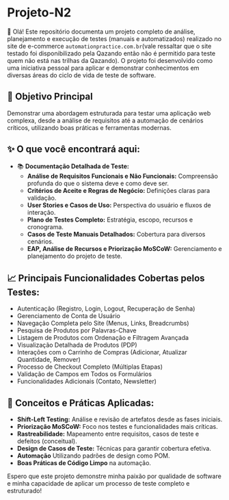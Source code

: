 # Projeto-N2

👋 Olá! Este repositório documenta um projeto completo de análise, planejamento e execução de testes (manuais e automatizados) realizado no site de e-commerce `automationpractice.com.br`(vale ressaltar que o site testado foi disponibilizado pela Qazando então não é permitido para teste quem não está nas trilhas da Qazando). O projeto foi desenvolvido como uma iniciativa pessoal para aplicar e demonstrar conhecimentos em diversas áreas do ciclo de vida de teste de software.

## 🚀 Objetivo Principal

Demonstrar uma abordagem estruturada para testar uma aplicação web complexa, desde a análise de requisitos até a automação de cenários críticos, utilizando boas práticas e ferramentas modernas.

## ✨ O que você encontrará aqui:

*   📚 **Documentação Detalhada de Teste:**
    *   **Análise de Requisitos Funcionais e Não Funcionais:** Compreensão profunda do que o sistema deve e como deve ser.
    *   **Critérios de Aceite e Regras de Negócio:** Definições claras para validação.
    *   **User Stories e Casos de Uso:** Perspectiva do usuário e fluxos de interação.
    *   **Plano de Testes Completo:** Estratégia, escopo, recursos e cronograma.
    *   **Casos de Teste Manuais Detalhados:** Cobertura para diversos cenários.
    *   **EAP, Análise de Recursos e Priorização MoSCoW:** Gerenciamento e planejamento do projeto de teste.

## 📈 Principais Funcionalidades Cobertas pelos Testes:

*   Autenticação (Registro, Login, Logout, Recuperação de Senha)
*   Gerenciamento de Conta de Usuário
*   Navegação Completa pelo Site (Menus, Links, Breadcrumbs)
*   Pesquisa de Produtos por Palavras-Chave
*   Listagem de Produtos com Ordenação e Filtragem Avançada
*   Visualização Detalhada de Produtos (PDP)
*   Interações com o Carrinho de Compras (Adicionar, Atualizar Quantidade, Remover)
*   Processo de Checkout Completo (Múltiplas Etapas)
*   Validação de Campos em Todos os Formulários
*   Funcionalidades Adicionais (Contato, Newsletter)

## 🧠 Conceitos e Práticas Aplicadas:

*   **Shift-Left Testing:** Análise e revisão de artefatos desde as fases iniciais.
*   **Priorização MoSCoW:** Foco nos testes e funcionalidades mais críticas.
*   **Rastreabilidade:** Mapeamento entre requisitos, casos de teste e defeitos (conceitual).
*   **Design de Casos de Teste:** Técnicas para garantir cobertura efetiva.
*   **Automação** Utilizando padrões de design como POM.
*   **Boas Práticas de Código Limpo** na automação.

Espero que este projeto demonstre minha paixão por qualidade de software e minha capacidade de aplicar um processo de teste completo e estruturado!
